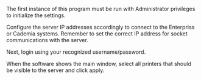 The first instance of this program must be run with Administrator privileges to initialize the settings.

Configure the server IP addresses accordingly to connect to the Enterprisa or Cademia systems. Remember to
set the correct IP address for socket communications with the server.

Next, login using your recognized username/password. 

When the software shows the main window, select all printers that should be visible to the server and click apply.
